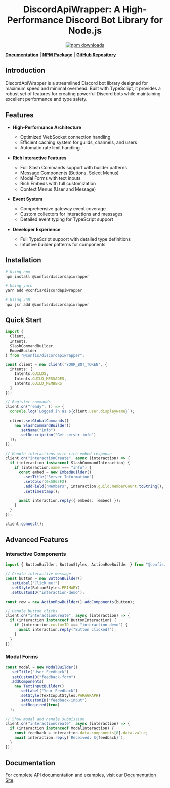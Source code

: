 <div align="center">
<p>
<h1>DiscordApiWrapper: A High-Performance Discord Bot Library for Node.js</h1>

<a href="https://www.npmjs.com/package/@confis/discordapiwrapper"><img src="https://img.shields.io/npm/d18m/@confis/discordapiwrapper.svg?maxAge=3600" alt="npm downloads" /></a>

</p>
</div>

**[Documentation](https://confh.github.io/)** | **[NPM Package](https://www.npmjs.com/package/@confis/discordapiwrapper)** | **[GitHub Repository](https://github.com/confh/DiscordApiWrapper)**

## Introduction

DiscordApiWrapper is a streamlined Discord bot library designed for maximum speed and minimal overhead. Built with TypeScript, it provides a robust set of features for creating powerful Discord bots while maintaining excellent performance and type safety.

## Features

- **High-Performance Architecture**
  - Optimized WebSocket connection handling
  - Efficient caching system for guilds, channels, and users
  - Automatic rate limit handling
  
- **Rich Interactive Features**
  - Full Slash Commands support with builder patterns
  - Message Components (Buttons, Select Menus)
  - Modal Forms with text inputs
  - Rich Embeds with full customization
  - Context Menus (User and Message)
  
- **Event System**
  - Comprehensive gateway event coverage
  - Custom collectors for interactions and messages
  - Detailed event typing for TypeScript support
  
- **Developer Experience**
  - Full TypeScript support with detailed type definitions
  - Intuitive builder patterns for components

## Installation

```bash
# Using npm
npm install @confis/discordapiwrapper

# Using yarn
yarn add @confis/discordapiwrapper

# Using JSR
npx jsr add @confis/discordapiwrapper
```

## Quick Start

```typescript
import {
  Client,
  Intents,
  SlashCommandBuilder,
  EmbedBuilder
} from "@confis/discordapiwrapper";

const client = new Client("YOUR_BOT_TOKEN", {
  intents: [
    Intents.GUILDS,
    Intents.GUILD_MESSAGES,
    Intents.GUILD_MEMBERS
  ]
});

// Register commands
client.on("ready", () => {
  console.log(`Logged in as ${client.user.displayName}`);
  
  client.setGlobalCommands([
    new SlashCommandBuilder()
      .setName("info")
      .setDescription("Get server info")
  ]);
});

// Handle interactions with rich embed response
client.on("interactionCreate", async (interaction) => {
  if (interaction instanceof SlashCommandInteraction) {
    if (interaction.name === "info") {
      const embed = new EmbedBuilder()
        .setTitle("Server Information")
        .setColor(0x5865F2)
        .addField("Members", interaction.guild.memberCount.toString(), true)
        .setTimestamp();
      
      await interaction.reply({ embeds: [embed] });
    }
  }
});

client.connect();
```

## Advanced Features

### Interactive Components

```typescript
import { ButtonBuilder, ButtonStyles, ActionRowBuilder } from "@confis/discordapiwrapper";

// Create interactive message
const button = new ButtonBuilder()
  .setLabel("Click me!")
  .setStyle(ButtonStyles.PRIMARY)
  .setCustomID("interaction-demo");

const row = new ActionRowBuilder().addComponents(button);

// Handle button clicks
client.on("interactionCreate", async (interaction) => {
  if (interaction instanceof ButtonInteraction) {
    if (interaction.customID === "interaction-demo") {
      await interaction.reply("Button clicked!");
    }
  }
});
```

### Modal Forms

```typescript
const modal = new ModalBuilder()
  .setTitle("User Feedback")
  .setCustomID("feedback-form")
  .addComponents(
    new TextInputBuilder()
      .setLabel("Your Feedback")
      .setStyle(TextInputStyles.PARAGRAPH)
      .setCustomID("feedback-input")
      .setRequired(true)
  );

// Show modal and handle submission
client.on("interactionCreate", async (interaction) => {
  if (interaction instanceof ModalInteraction) {
    const feedback = interaction.data.components[0].data.value;
    await interaction.reply(`Received: ${feedback}`);
  }
});
```

## Documentation

For complete API documentation and examples, visit our [Documentation Site](https://confh.github.io/).
```
